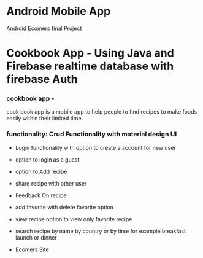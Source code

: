 # Android Mobile App
Android Ecomers final Project

# Cookbook App - Using Java and Firebase realtime database with firebase Auth
### cookbook app -
cook book app is a mobile app to help people to find recipes to make foods easily within their limited time. 

### functionality: Crud Functionality with material design UI
+ Login functionality with option to create a account for new user
+ option to login as a guest
+ option to Add recipe
+ share recipe with other user
+ Feedback On recipe
+ add favorite with delete favorite option
+ view recipe option to view only favorite recipe
+ search recipe by name by country or by time for example breakfast launch or dinner


+ Ecomers Site 
